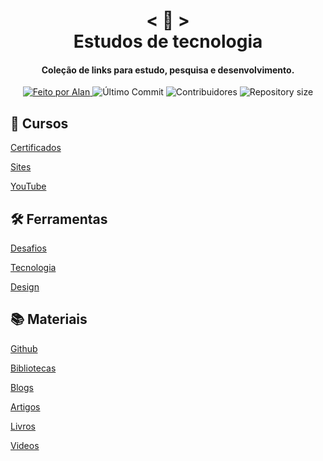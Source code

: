 <!-- Titulo -->

<h1 align="center">
    < 📜 > <br>
    Estudos de tecnologia
</h1>

<!-- Subtitulo -->

<h4 align="center">
  Coleção de links para estudo, pesquisa e desenvolvimento.
</h4>

<!-- Github badges -->

<p align="center">
  <a href="https://github.com/nerd0000">
    <img alt="Feito por Alan" src="https://img.shields.io/badge/made%20by-Alan-8743CC">
  </a>
  <img alt="Último Commit" src="https://img.shields.io/github/last-commit/Nerd0000/Links-de-Estudo">
  <img alt="Contribuidores" src="https://img.shields.io/github/contributors/Nerd0000/Links-de-Estudo">
  <img alt="Repository size" src="https://img.shields.io/github/repo-size/Nerd0000/Links-de-Estudo.svg">
</p>

<!-- Categorias -->

## 🏫 Cursos

[Certificados](./src/Cursos/Certificado.md)

[Sites](./src/Cursos/Sites.md)

[YouTube](./src/Cursos/Youtube.md)

## 🛠 Ferramentas

[Desafios](./src/Ferramentas/Desafios.md)

[Tecnologia](./src/Ferramentas/Tecnologia.md)

[Design](./src/Ferramentas/Design.md)

## 📚 Materiais

[Github](./src/Materiais/markdowns/Github.md)

[Bibliotecas](./src/Materiais/markdowns/Bibliotecas.md)

[Blogs](./src/Materiais/markdowns/Blogs.md)

[Artigos](./src/Materiais/markdowns/Artigos.md)

[Livros](./src/Materiais/markdowns/Livros.md)

[Videos](./src/Materiais/markdowns/Videos.md)  
